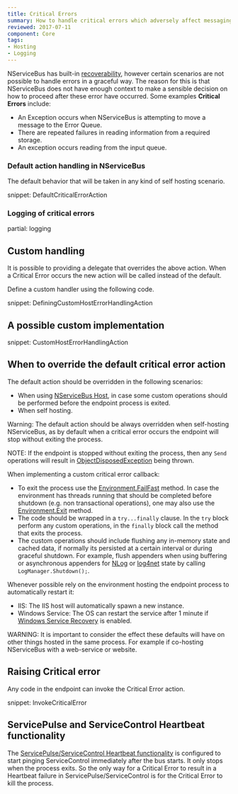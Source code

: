 ```yaml
---
title: Critical Errors
summary: How to handle critical errors which adversely affect messaging in an endpoint.
reviewed: 2017-07-11
component: Core
tags:
- Hosting
- Logging
---
```


NServiceBus has built-in [recoverability](/nservicebus/recoverability/), however certain scenarios are not possible to handle errors in a graceful way. The reason for this is that NServiceBus does not have enough context to make a sensible decision on how to proceed after these error have occurred. Some examples **Critical Errors** include:

 * An Exception occurs when NServiceBus is attempting to move a message to the Error Queue.
 * There are repeated failures in reading information from a required storage.
 * An exception occurs reading from the input queue.


### Default action handling in NServiceBus

The default behavior that will be taken in any kind of self hosting scenario.

snippet: DefaultCriticalErrorAction


### Logging of critical errors

partial: logging


## Custom handling

It is possible to providing a delegate that overrides the above action. When a Critical Error occurs the new action will be called instead of the default.

Define a custom handler using the following code.

snippet: DefiningCustomHostErrorHandlingAction


## A possible custom implementation

snippet: CustomHostErrorHandlingAction


## When to override the default critical error action

The default action should be overridden in the following scenarios:

 * When using [NServiceBus Host](/nservicebus/hosting/nservicebus-host), in case some custom operations should be performed before the endpoint process is exited.
 * When self hosting.

Warning: The default action should be always overridden when self-hosting NServiceBus, as by default when a critical error occurs the endpoint will stop without exiting the process.

NOTE: If the endpoint is stopped without exiting the process, then any `Send` operations will result in [ObjectDisposedException](https://msdn.microsoft.com/en-us/library/system.objectdisposedexception.aspx) being thrown.

When implementing a custom critical error callback:

 * To exit the process use the [Environment.FailFast](https://msdn.microsoft.com/en-us/library/dd289240.aspx) method. In case the environment has threads running that should be completed before shutdown (e.g. non transactional operations), one may also use the [Environment.Exit](https://msdn.microsoft.com/en-us/library/system.environment.exit.aspx) method.
 * The code should be wrapped in a `try...finally` clause. In the `try` block perform any custom operations, in the `finally` block call the method that exits the process.
 * The custom operations should include flushing any in-memory state and cached data, if normally its persisted at a certain interval or during graceful shutdown. For example, flush appenders when using buffering or asynchronous appenders for [NLog](http://nlog-project.org/documentation/v4.3.0/html/M_NLog_LogManager_Shutdown.htm) or [log4net](https://logging.apache.org/log4net/log4net-1.2.11/release/sdk/log4net.LogManager.Shutdown.html) state by calling `LogManager.Shutdown();`.

Whenever possible rely on the environment hosting the endpoint process to automatically restart it:

 * IIS: The IIS host will automatically spawn a new instance.
 * Windows Service: The OS can restart the service after 1 minute if [Windows Service Recovery](/nservicebus/hosting/windows-service.md#installation-restart-recovery) is enabled.

WARNING: It is important to consider the effect these defaults will have on other things hosted in the same process. For example if co-hosting NServiceBus with a web-service or website.


## Raising Critical error

Any code in the endpoint can invoke the Critical Error action.

snippet: InvokeCriticalError


## ServicePulse and ServiceControl Heartbeat functionality

The [ServicePulse/ServiceControl Heartbeat functionality](/servicepulse/intro-endpoints-heartbeats.md) is configured to start pinging ServiceControl immediately after the bus starts. It only stops when the process exits. So the only way for a Critical Error to result in a Heartbeat failure in ServicePulse/ServiceControl is for the Critical Error to kill the process.